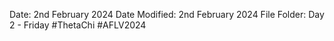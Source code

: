 Date: 2nd February 2024
Date Modified: 2nd February 2024
File Folder: Day 2 - Friday
#ThetaChi #AFLV2024


